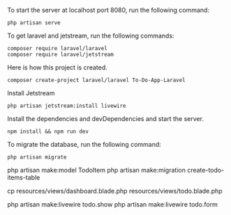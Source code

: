 To start the server at localhost port 8080, run the following command:
```
php artisan serve
```

To get laravel and jetstream, run the following commands:
```
composer require laravel/laravel
composer require laravel/jetstream
```

Here is how this project is created.
```
composer create-project laravel/laravel To-Do-App-Laravel
```

Install Jetstream
```
php artisan jetstream:install livewire
```

Install the dependencies and devDependencies and start the server.
```
npm install && npm run dev
```

To migrate the database, run the following command:
```
php artisan migrate
```

php artisan make:model TodoItem
php artisan make:migration create-todo-items-table

cp resources/views/dashboard.blade.php resources/views/todo.blade.php

php artisan make:livewire todo.show
php artisan make:livewire todo.form


